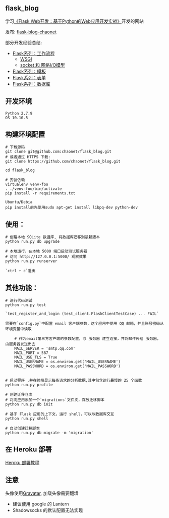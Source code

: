 ## flask_blog
学习[《Flask Web开发：基于Python的Web应用开发实战》](http://book.douban.com/subject/26274202/)开发的网站

发布: [flask-blog-chaonet](https://flask-blog-chaonet.herokuapp.com/)

部分开发经验总结:

- [Flask系列：工作流程](http://www.jianshu.com/p/8677d18de601)
  - [WSGI](http://www.jianshu.com/p/34ee01d85b0a)
  - [socket 和 网络I/O模型](http://www.jianshu.com/p/7ac69db65a0e)
- [Flask系列：模板](http://www.jianshu.com/p/2e391908bc35)
- [Flask系列：表单](http://www.jianshu.com/p/3b8d0d961fd3)
- [Flask系列：数据库](http://www.jianshu.com/p/0c88017f9b46)

## 开发环境

```
Python 2.7.9
OS 10.10.5
```

## 构建环境配置

```
# 下载源码
git clone git@github.com:chaonet/flask_blog.git
# 或者通过 HTTPS 下载:
git clone https://github.com/chaonet/flask_blog.git

cd flask_blog

# 安装依赖
virtualenv venv-foo
. ./venv-foo/bin/activate
pip install -r requirements.txt

Ubuntu/Debia
pip install前先使用sudo apt-get install libpq-dev python-dev
```
## 使用：
```
# 创建本地 SQLite 数据库, 将数据库迁移到最新版本
python run.py db upgrade

# 本地运行，在本地 5000 端口启动测试服务器
# 访问 http://127.0.0.1:5000/ 观察效果
python run.py runserver

`ctrl + c`退出
```
## 其他功能：
```
# 进行代码测试
python run.py test

`test_register_and_login (test_client.FlaskClientTestCase) ... FAIL`

需要在`config.py`中配置 email 客户端参数，这个应用中使用 QQ 邮箱，并且账号密码从环境变量中读取

    # 作为email第三方客户端的参数配置，与 服务器 建立连接，并将邮件传给 服务器，由服务器发送出去
    MAIL_SERVER = 'smtp.qq.com' 
    MAIL_PORT = 587
    MAIL_USE_TLS = True
    MAIL_USERNAME = os.environ.get('MAIL_USERNAME')
    MAIL_PASSWORD = os.environ.get('MAIL_PASSWORD')


# 启动程序 ,并在终端显示每条请求的分析数据,其中包含运行最慢的 25 个函数
python run.py profile

# 创建迁移仓库
# 将向应用添加一个`migrations`文件夹，存放迁移脚本
python run.py db init

# 基于 Flask 应用的上下文，运行 shell，可以与数据库交互
python run.py shell

# 自动创建迁移脚本
python run.py db migrate -m 'migration' 
```

## 在 Heroku 部署

[Heroku 部署教程](http://www.jianshu.com/p/7bc34e56fa39)

## 注意

头像使用[Gravatar](http://gravatar.com/), 加载头像需要翻墙

- 建议使用 google 的 Lantern
- Shadowsocks 的默认配置无法实现
